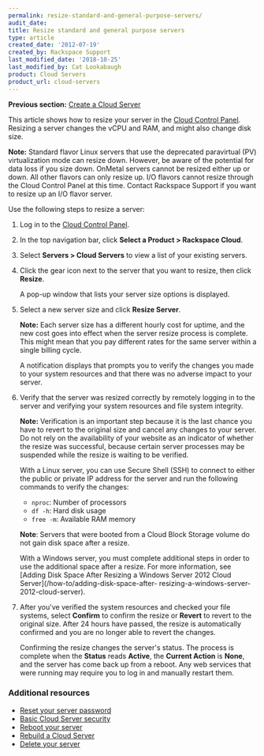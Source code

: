 ```yaml
---
permalink: resize-standard-and-general-purpose-servers/
audit_date:
title: Resize standard and general purpose servers
type: article
created_date: '2012-07-19'
created_by: Rackspace Support
last_modified_date: '2018-10-25'
last_modified_by: Cat Lookabaugh
product: Cloud Servers
product_url: cloud-servers
---
```


**Previous section:** [Create a Cloud Server](/how-to/create-a-cloud-server)

This article shows how to resize your server in the [Cloud Control Panel](https://login.rackspace.com).
Resizing a server changes the vCPU and RAM, and might also change disk size.

**Note:** Standard flavor Linux servers that use the deprecated paravirtual (PV) virtualization mode can resize down.
However, be aware of the potential for data loss if you size down. OnMetal servers cannot be resized either up or down.
All other flavors can only resize up. I/O flavors cannot resize through the Cloud Control Panel at this time. Contact
Rackspace Support if you want to resize up an I/O flavor server.

Use the following steps to resize a server:

1. Log in to the [Cloud Control Panel](https://login.rackspace.com).

2. In the top navigation bar, click **Select a Product > Rackspace Cloud**.

3. Select **Servers > Cloud Servers** to view a list of your existing servers.

4. Click the gear icon next to the server that you want to resize, then click **Resize**.

   A pop-up window that lists your server size options is displayed.

5. Select a new server size and click **Resize Server**.

   **Note:** Each server size has a different hourly cost for uptime, and the new cost goes into effect when the server
   resize process is complete. This might mean that you pay different rates for the same server within a single billing
   cycle.

   A notification displays that prompts you to verify the changes you made to your system resources and that there was no
   adverse impact to your server.

6. Verify that the server was resized correctly by remotely logging in to the server and verifying your system resources and
   file system integrity.

   **Note:** Verification is an important step because it is the last chance you have to revert to the original size and
   cancel any changes to your server. Do not rely on the availability of your website as an indicator of whether the resize
   was successful, because certain server processes may be suspended while the resize is waiting to be verified.

   With a Linux server, you can use Secure Shell (SSH) to connect to either the public or private IP address for the server
   and run the following commands to verify the changes:

   - `nproc`: Number of processors
   - `df -h`: Hard disk usage
   - `free -m`: Available RAM memory

   **Note**: Servers that were booted from a Cloud Block Storage volume do not gain disk space after a resize.

   With a Windows server, you must complete additional steps in order to use the additional space after a resize. For more
   information, see [Adding Disk Space After Resizing a Windows Server 2012 Cloud Server](/how-to/adding-disk-space-after-
   resizing-a-windows-server-2012-cloud-server).

7. After you've verified the system resources and checked your file systems, select **Confirm** to confirm the resize or
   **Revert** to revert to the original size. After 24 hours have passed, the resize is automatically confirmed and you are
   no longer able to revert the changes.

   Confirming the resize changes the server's status. The process is complete when the **Status** reads **Active**, the
   **Current Action** is **None**, and the server has come back up from a reboot. Any web services that were running may
   require you to log in and manually restart them.

### Additional resources

- [Reset your server password](/how-to/reset-your-server-password)
- [Basic Cloud Server security](/how-to/basic-cloud-server-security)
- [Reboot your server](/how-to/reboot-your-server)
- [Rebuild a Cloud Server](/how-to/rebuild-a-cloud-server)
- [Delete your server](/how-to/deleting-your-server)
